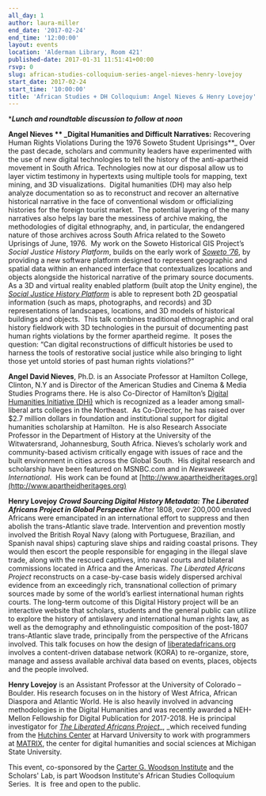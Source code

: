```yaml
---
all_day: 1
author: laura-miller
end_date: '2017-02-24'
end_time: '12:00:00'
layout: events
location: 'Alderman Library, Room 421'
published-date: 2017-01-31 11:51:41+00:00
rsvp: 0
slug: african-studies-colloquium-series-angel-nieves-henry-lovejoy
start_date: 2017-02-24
start_time: '10:00:00'
title: 'African Studies + DH Colloquium: Angel Nieves & Henry Lovejoy'
---
```


******Lunch and roundtable discussion to follow at noon*****

**Angel Nieves **
_**Digital Humanities and Difficult Narratives**:** Recovering Human Rights Violations During the 1976 Soweto Student Uprisings**_
Over the past decade, scholars and community leaders have experimented with the use of new digital technologies to tell the history of the anti-apartheid movement in South Africa. Technologies now at our disposal allow us to layer victim testimony in hypertexts using multiple tools for mapping, text mining, and 3D visualizations.  Digital humanities (DH) may also help analyze documentation so as to reconstruct and recover an alternative historical narrative in the face of conventional wisdom or officializing histories for the foreign tourist market.  The potential layering of the many narratives also helps lay bare the messiness of archive making, the methodologies of digital ethnography, and, in particular, the endangered nature of those archives across South Africa related to the Soweto Uprisings of June, 1976.  My work on the Soweto Historical GIS Project’s _Social Justice History Platform_, builds on the early work of [_Soweto ’76_](http://www.soweto76archive.org/), by providing a new software platform designed to represent geographic and spatial data within an enhanced interface that contextualizes locations and objects alongside the historical narrative of the primary source documents.  As a 3D and virtual reality enabled platform (built atop the Unity engine), the [_Social Justice History Platform_](http://www.dhinitiative.org/projects/shgis) is able to represent both 2D geospatial information (such as maps, photographs, and records) and 3D representations of landscapes, locations, and 3D models of historical buildings and objects.  This talk combines traditional ethnographic and oral history fieldwork with 3D technologies in the pursuit of documenting past human rights violations by the former apartheid regime.  It poses the question: “Can digital reconstructions of difficult histories be used to harness the tools of restorative social justice while also bringing to light those yet untold stories of past human rights violations?”

**Angel David Nieves**, Ph.D. is an Associate Professor at Hamilton College, Clinton, N.Y and is Director of the American Studies and Cinema & Media Studies Programs there. He is also Co-Director of Hamilton’s [Digital Humanities Initiative (DHi)](http://www.dhinitiative.org) which is recognized as a leader among small-liberal arts colleges in the Northeast.  As Co-Director, he has raised over $2.7 million dollars in foundation and institutional support for digital humanities scholarship at Hamilton.  He is also Research Associate Professor in the Department of History at the University of the Witwatersrand, Johannesburg, South Africa. Nieves’s scholarly work and community-based activism critically engage with issues of race and the built environment in cities across the Global South.  His digital research and scholarship have been featured on MSNBC.com and in _Newsweek International_.  His work can be found at [http://www.apartheidheritages.org](http://www.apartheidheritages.org)

**Henry Lovejoy**
**_Crowd Sourcing Digital History Metadata: The Liberated Africans Project in Global Perspective_**
After 1808, over 200,000 enslaved Africans were emancipated in an international effort to suppress and then abolish the trans-Atlantic slave trade. Intervention and prevention mostly involved the British Royal Navy (along with Portuguese, Brazilian, and Spanish naval ships) capturing slave ships and raiding coastal prisons. They would then escort the people responsible for engaging in the illegal slave trade, along with the rescued captives, into naval courts and bilateral commissions located in Africa and the Americas. _The Liberated Africans Project_ reconstructs on a case-by-case basis widely dispersed archival evidence from an exceedingly rich, transnational collection of primary sources made by some of the world’s earliest international human rights courts. The long-term outcome of this Digital History project will be an interactive website that scholars, students and the general public can utilize to explore the history of antislavery and international human rights law, as well as the demography and ethnolinguistic composition of the post-1807 trans-Atlantic slave trade, principally from the perspective of the Africans involved. This talk focuses on how the design of [liberatedafricans.org](http://www.liberatedafricans.org) involves a content-driven database network (KORA) to re-organize, store, manage and assess available archival data based on events, places, objects and the people involved.

**Henry Lovejoy** is an Assistant Professor at the University of Colorado – Boulder. His research focuses on in the history of West Africa, African Diaspora and Atlantic World. He is also heavily involved in advancing methodologies in the Digital Humanities and was recently awarded a NEH-Mellon Fellowship for Digital Publication for 2017-2018. He is principal investigator for [_The Liberated Africans Project_](http://www.liberatedafricans.org/)_, _which received funding from the [Hutchins Center](http://hutchinscenter.fas.harvard.edu/) at Harvard University to work with programmers at [MATRIX](http://www2.matrix.msu.edu/), the center for digital humanities and social sciences at Michigan State University.

This event, co-sponsored by the [Carter G. Woodson Institute](http://woodson.virginia.edu/) and the Scholars' Lab, is part Woodson Institute's African Studies Colloquium Series.  It is  free and open to the public.
